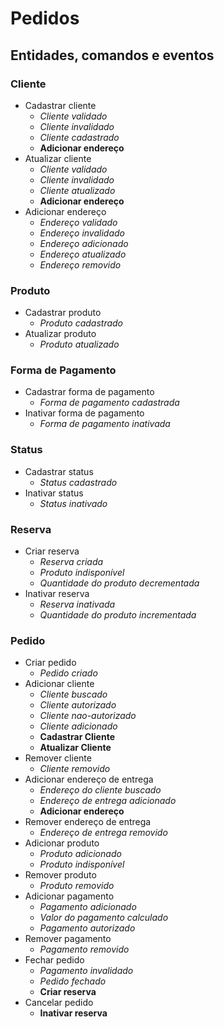 # Pedidos

## Entidades, comandos e eventos

### Cliente
- Cadastrar cliente
  - _Cliente validado_
  - _Cliente invalidado_
  - _Cliente cadastrado_
  - **Adicionar endereço**
- Atualizar cliente
  - _Cliente validado_
  - _Cliente invalidado_
  - _Cliente atualizado_
  - **Adicionar endereço**
- Adicionar endereço
  - _Endereço validado_
  - _Endereço invalidado_
  - _Endereço adicionado_
  - _Endereço atualizado_
  - _Endereço removido_

### Produto
- Cadastrar produto
  - _Produto cadastrado_
- Atualizar produto
  - _Produto atualizado_

### Forma de Pagamento
- Cadastrar forma de pagamento
  - _Forma de pagamento cadastrada_
- Inativar forma de pagamento
  - _Forma de pagamento inativada_

### Status
- Cadastrar status
  - _Status cadastrado_
- Inativar status
  - _Status inativado_
  
### Reserva
- Criar reserva
  - _Reserva criada_
  - _Produto indisponível_
  - _Quantidade do produto decrementada_
- Inativar reserva
  - _Reserva inativada_
  - _Quantidade do produto incrementada_
  
### Pedido
- Criar pedido
  - _Pedido criado_
- Adicionar cliente
  - _Cliente buscado_
  - _Cliente autorizado_
  - _Cliente nao-autorizado_
  - _Cliente adicionado_
  - **Cadastrar Cliente**
  - **Atualizar Cliente**
- Remover cliente
  - _Cliente removido_
- Adicionar endereço de entrega
  - _Endereço do cliente buscado_
  - _Endereço de entrega adicionado_
  - **Adicionar endereço**
- Remover endereço de entrega
  - _Endereço de entrega removido_
- Adicionar produto
  - _Produto adicionado_
  - _Produto indisponível_
- Remover produto
  - _Produto removido_
- Adicionar pagamento
  - _Pagamento adicionado_
  - _Valor do pagamento calculado_
  - _Pagamento autorizado_
- Remover pagamento
  - _Pagamento removido_
- Fechar pedido
  - _Pagamento invalidado_
  - _Pedido fechado_
  - **Criar reserva**
- Cancelar pedido
  - **Inativar reserva**
